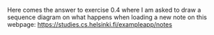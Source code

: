 Here comes the answer to exercise 0.4 where I am asked to draw a sequence diagram on what happens when loading a new note on this webpage: https://studies.cs.helsinki.fi/exampleapp/notes
